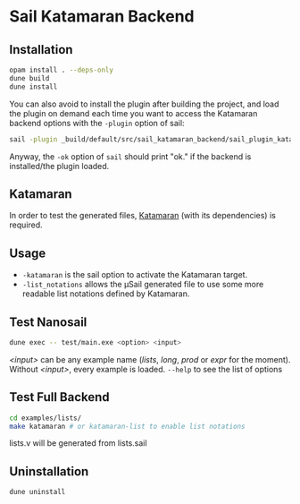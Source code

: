 Sail Katamaran Backend
================================================================================


Installation
--------------------------------------------------------------------------------
```sh
opam install . --deps-only
dune build
dune install
```

You can also avoid to install the plugin after building the project, and load
the plugin on demand each time you want to access the Katamaran backend options
with the `-plugin` option of sail:

```sh
sail -plugin _build/default/src/sail_katamaran_backend/sail_plugin_katamaran.cmxs ...
```

Anyway, the `-ok` option of `sail` should print "ok." if the backend is
installed/the plugin loaded.


Katamaran
--------------------------------------------------------------------------------
In order to test the generated files,
[Katamaran](https://github.com/katamaran-project/katamaran/) (with its
dependencies) is required.


Usage
--------------------------------------------------------------------------------
+ `-katamaran` is the sail option to activate the Katamaran target.
+ `-list_notations` allows the µSail generated file to use some more readable
  list notations defined by Katamaran.


Test Nanosail
--------------------------------------------------------------------------------
```sh
dune exec -- test/main.exe <option> <input>
```
*\<input>* can be any example name (*lists*, *long*, *prod* or *expr* for the
moment). Without *\<input>*, every example is loaded.
`--help` to see the list of options


Test Full Backend
--------------------------------------------------------------------------------
```sh
cd examples/lists/
make katamaran # or katamaran-list to enable list notations
```
lists.v will be generated from lists.sail


Uninstallation
---------------
```sh
dune uninstall
```